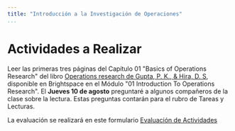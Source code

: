 ```yaml
---
title: "Introducción a la Investigación de Operaciones"
...
```

# Actividades a Realizar


Leer las primeras tres páginas del Capítulo 01 "Basics of Operations Research" del libro [Operations research de  Gupta, P. K., & Hira, D. S](https://drive.google.com/uc?id=1b3U_HRWaciFaB5DBY_yoll1UO129p3ZS&export=download), disponible en Brightspace en el Módulo "01 Introduction To Operations Research". El **Jueves 10 de agosto** preguntaré a algunos compañeros de la clase sobre la lectura. Estas preguntas contarán para el rubro de Tareas y Lecturas.

La evaluación se realizará en este formulario [Evaluación de Actividades](https://docs.google.com/forms/d/e/1FAIpQLSfc20jxNLV8ua-Km1YyY-50xWEmDqTNRM_J1Tsg_3ruQTKtOA/viewform?usp=pp_url&entry.2103133951=10)


